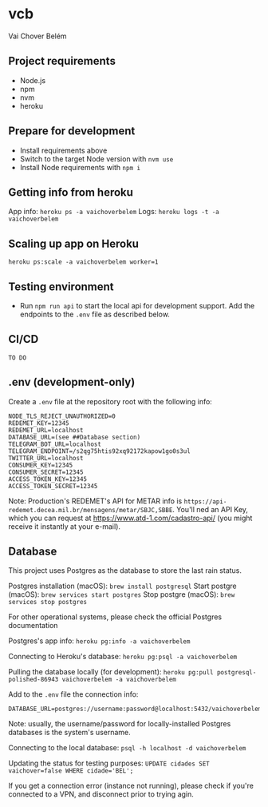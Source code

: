 # vcb
Vai Chover Belém

## Project requirements
- Node.js
- npm
- nvm
- heroku

## Prepare for development
- Install requirements above
- Switch to the target Node version with `nvm use`
- Install Node requirements with `npm i`

## Getting info from heroku

App info: `heroku ps -a vaichoverbelem`
Logs: `heroku logs -t -a vaichoverbelem`

## Scaling up app on Heroku

`heroku ps:scale -a vaichoverbelem worker=1`

## Testing environment
- Run `npm run api` to start the local api for development support. Add the endpoints to the `.env` file as described below.

## CI/CD
`TO DO`

## .env (development-only)

Create a `.env` file at the repository root with the following info:
```
NODE_TLS_REJECT_UNAUTHORIZED=0
REDEMET_KEY=12345
REDEMET_URL=localhost
DATABASE_URL=(see ##Database section)
TELEGRAM_BOT_URL=localhost
TELEGRAM_ENDPOINT=/s2qg75htis92xq92172kapow1go0s3ul
TWITTER_URL=localhost
CONSUMER_KEY=12345
CONSUMER_SECRET=12345
ACCESS_TOKEN_KEY=12345
ACCESS_TOKEN_SECRET=12345
```

Note: Production's REDEMET's API for METAR info is `https://api-redemet.decea.mil.br/mensagens/metar/SBJC,SBBE`. You'll ned an API Key, which you can request at https://www.atd-1.com/cadastro-api/ (you might receive it instantly at your e-mail).

## Database
This project uses Postgres as the database to store the last rain status.

Postgres installation (macOS): `brew install postgresql`
Start postgre (macOS): `brew services start postgres`
Stop postgre (macOS): `brew services stop postgres`

For other operational systems, please check the official Postgres documentation

Postgres's app info: `heroku pg:info -a vaichoverbelem`

Connecting to Heroku's database: `heroku pg:psql -a vaichoverbelem`

Pulling the database locally (for development): `heroku pg:pull postgresql-polished-86943 vaichoverbelem -a vaichoverbelem`

Add to the `.env` file the connection info:
```
DATABASE_URL=postgres://username:password@localhost:5432/vaichoverbelem
```

Note: usually, the username/password for locally-installed Postgres databases is the system's username.

Connecting to the local database: `psql -h localhost -d vaichoverbelem`

Updating the status for testing purposes: `UPDATE cidades SET vaichover=false WHERE cidade='BEL';`

If you get a connection error (instance not running), please check if you're connected to a VPN, and disconnect prior to trying agin.
